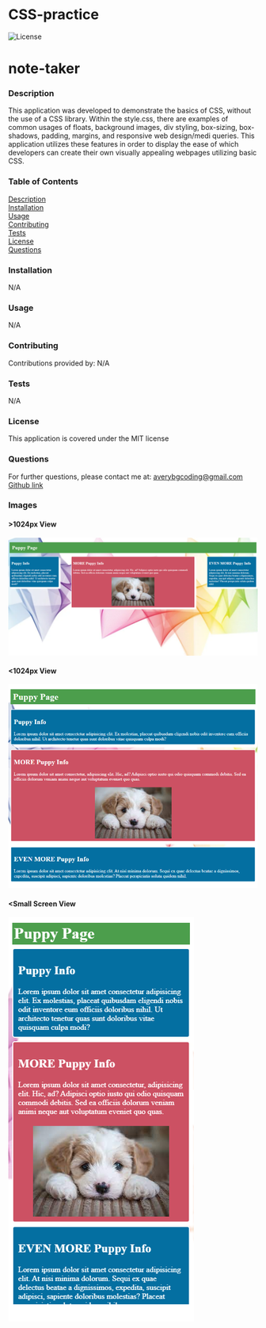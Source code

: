 # CSS-practice


 ![License](https://img.shields.io/badge/license-MIT-red)


# note-taker  


### Description  
This application was developed to demonstrate the basics of CSS, without the use of a CSS library. Within the style.css, there are examples of common usages of floats, background images, div styling, box-sizing, box-shadows, padding, margins, and responsive web design/medi queries. This application utilizes these features in order to display the ease of which developers can create their own visually appealing webpages utilizing basic CSS.


### Table of Contents  
[Description](#description)  
[Installation](#installation)  
[Usage](#usage)  
[Contributing](#contributing)  
[Tests](#tests)  
[License](#license)  
[Questions](#questions)  


### Installation  
N/A


### Usage  
N/A  


### Contributing  
Contributions provided by: N/A


### Tests  
N/A


### License  
This application is covered under the MIT license


### Questions  
For further questions, please contact me at:
averybgcoding@gmail.com  
[Github link](https://unchar.bootcampcontent.com/averyjbrown2/)  



### Images  
#### >1024px View
![README VS Code](./assets/image1.png)      

#### <1024px View
![README Preview](./assets/image2.png)  

#### <Small Screen View
![README Preview](./assets/image3.png)